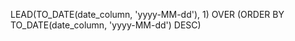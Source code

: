 LEAD(TO_DATE(date_column, 'yyyy-MM-dd'), 1) OVER (ORDER BY TO_DATE(date_column, 'yyyy-MM-dd') DESC)
